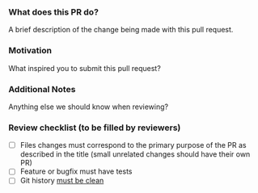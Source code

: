 ### What does this PR do?

A brief description of the change being made with this pull request.

### Motivation

What inspired you to submit this pull request?

### Additional Notes

Anything else we should know when reviewing?

### Review checklist (to be filled by reviewers)

- [ ] Files changes must correspond to the primary purpose of the PR as described in the title (small unrelated changes should have their own PR)
- [ ] Feature or bugfix must have tests
- [ ] Git history [must be clean](https://github.com/DataDog/integrations-core/blob/master/CONTRIBUTING.md#commit-messages)
